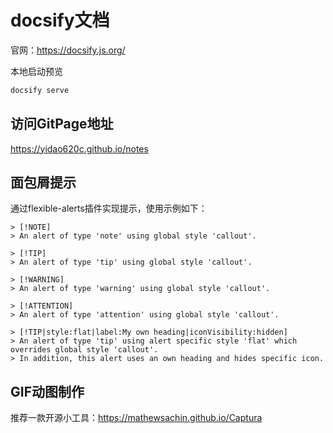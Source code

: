 # docsify文档

官网：<https://docsify.js.org/>

本地启动预览
```bash
docsify serve
```

## 访问GitPage地址

https://yidao620c.github.io/notes

## 面包屑提示

通过flexible-alerts插件实现提示，使用示例如下：
```
> [!NOTE]
> An alert of type 'note' using global style 'callout'.

> [!TIP]
> An alert of type 'tip' using global style 'callout'.

> [!WARNING]
> An alert of type 'warning' using global style 'callout'.

> [!ATTENTION]
> An alert of type 'attention' using global style 'callout'.

> [!TIP|style:flat|label:My own heading|iconVisibility:hidden]
> An alert of type 'tip' using alert specific style 'flat' which overrides global style 'callout'.
> In addition, this alert uses an own heading and hides specific icon.
```

## GIF动图制作

推荐一款开源小工具：<https://mathewsachin.github.io/Captura>

